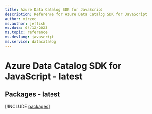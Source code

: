 ```yaml
---
title: Azure Data Catalog SDK for JavaScript
description: Reference for Azure Data Catalog SDK for JavaScript
author: xirzec
ms.author: jeffish
ms.data: 04/12/2023
ms.topic: reference
ms.devlang: javascript
ms.service: datacatalog
---
```

# Azure Data Catalog SDK for JavaScript - latest
## Packages - latest
[!INCLUDE [packages](data-catalog-index.md)]
